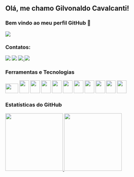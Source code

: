 ## Olá, me chamo Gilvonaldo Cavalcanti! 
### Bem vindo ao meu perfil GitHub 👋
![](https://komarev.com/ghpvc/?username=Gilvonaldo-Cavalcanti&style=flat&color=grey&label=views)
### Contatos:

<div>
<a href="https://www.youtube.com/channel/UCkXKu4NPZDQU-AhCcGK1m1A" target="_blank"><img src="https://img.shields.io/badge/YouTube-FF0000?style=for-the-badge&logo=youtube&logoColor=white" target="_blank"></a> <a href="https://www.instagram.com/gilvonaldo_cavalcanti/" target="_blank"> <img src="https://img.shields.io/badge/-Instagram-%23E4405F?style=for-the-badge&logo=instagram&logoColor=white" target="_blank"></a> <a href = "mailto:contato@gilvonaldocavalcanti"><img src="https://img.shields.io/badge/Gmail-D14836?style=for-the-badge&logo=gmail&logoColor=white" target="_blank"></a><a href="https://www.linkedin.com/in/gilvonaldocavalcanti/" target="_blank"> <img src="https://img.shields.io/badge/-LinkedIn-%230077B5?style=for-the-badge&logo=linkedin&logoColor=white" target="_blank"></a>   
</div>


### Ferramentas e Tecnologias

<img src="https://cdn.jsdelivr.net/gh/devicons/devicon/icons/java/java-original.svg" height="30" width="40"/> <img src="https://cdn.jsdelivr.net/gh/devicons/devicon/icons/python/python-original.svg" width="30" height="40"/> <img src="https://cdn.jsdelivr.net/gh/devicons/devicon/icons/django/django-original.svg" width="30" height="40"/> 
<img src="https://cdn.jsdelivr.net/gh/devicons/devicon/icons/android/android-original.svg"  width="30" height="40" /> <img src="https://cdn.jsdelivr.net/gh/devicons/devicon/icons/flutter/flutter-original.svg" width="30" height="40"/> <img src="https://cdn.jsdelivr.net/gh/devicons/devicon/icons/linux/linux-original.svg" width="30" height="40"/> <img src="https://cdn.jsdelivr.net/gh/devicons/devicon/icons/git/git-original.svg" width="30" height="40"/> <img src="https://cdn.jsdelivr.net/gh/devicons/devicon/icons/html5/html5-original.svg" width="30" height="40"/> <img src="https://cdn.jsdelivr.net/gh/devicons/devicon/icons/css3/css3-original.svg" width="30" height="40"/> <img src="https://cdn.jsdelivr.net/gh/devicons/devicon/icons/javascript/javascript-original.svg" width="30" height="40"/> <img src="https://cdn.jsdelivr.net/gh/devicons/devicon/icons/typescript/typescript-original.svg"  width="30" height="40"/>


### Estatísticas do GitHub
<div>
<a href="https://github.com/Gilvonaldo-Cavalcanti">
<img height="180em" src="https://github-readme-stats.vercel.app/api/top-langs/?username=Gilvonaldo-Cavalcanti&layout=compact&langs_count=7&theme=dracula"/>
<img height="180em" src="https://github-readme-stats.vercel.app/api?username=Gilvonaldo-Cavalcanti&show_icons=true&theme=dracula&include_all_commits=true&count_private=true"/>
</div>


